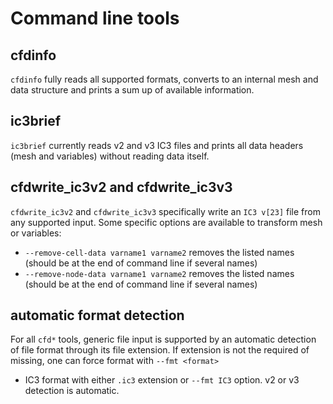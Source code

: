 # Command line tools

## cfdinfo

`cfdinfo` fully reads all supported formats, converts to an internal mesh and data structure and prints a sum up of available information.

## ic3brief

`ic3brief` currently reads v2 and v3 IC3 files and prints all data headers (mesh and variables) without reading data itself.

## cfdwrite_ic3v2 and cfdwrite_ic3v3

`cfdwrite_ic3v2` and `cfdwrite_ic3v3`  specifically write an `IC3 v[23]`
file from any supported input. Some specific options are available to
transform mesh or variables:

- `--remove-cell-data varname1 varname2` removes the listed names (should be at the end of command line if several names)
- `--remove-node-data varname1 varname2` removes the listed names (should be at the end of command line if several names)

## automatic format detection

For all `cfd*` tools, generic file input is supported by an automatic detection of file format through its file extension. If extension is not the required of missing, one can force format with `--fmt <format>`

- IC3 format with either `.ic3` extension or `--fmt IC3` option. v2 or v3 detection is automatic.